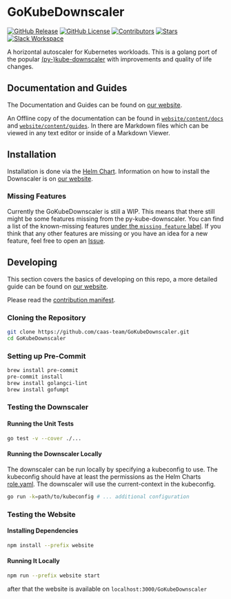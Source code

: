 # GoKubeDownscaler

<!-- markdownlint-disable MD033 MD013 -->

<a target="_blank" href="/../../releases/" title="GitHub Release"><img alt="GitHub Release" src="https://img.shields.io/github/v/release/caas-team/GoKubeDownscaler?style=flat"></a>
<a target="_blank" href="./LICENSE" title="GitHub License"><img alt="GitHub License" src="https://img.shields.io/github/license/caas-team/GoKubeDownscaler?style=flat"></a>
<a target="_blank" href="/../../graphs/contributors" title="Contributors"><img alt="Contributors" src="https://img.shields.io/github/contributors/caas-team/GoKubeDownscaler?style=flat"></a>
<a target="_blank" href="/../../stargazers" title="Stars"><img alt="Stars" src="https://img.shields.io/github/stars/caas-team/GoKubeDownscaler?style=flat"></a>
<a target="_blank" href="https://communityinviter.com/apps/kube-downscaler/kube-downscaler" title="Slack Workspace"><img alt="Slack Workspace" src="https://img.shields.io/badge/slack-kube--downscaler-dark_green?style=flat&logo=slack"></a>

<!-- markdownlint-enable MD033 MD013 -->

A horizontal autoscaler for Kubernetes workloads.
This is a golang port of the popular [(py-)kube-downscaler](https://github.com/caas-team/py-kube-downscaler)
with improvements and quality of life changes.

## Documentation and Guides

The Documentation and Guides can be found on [our website](https://caas-team.github.io/GoKubeDownscaler).

An Offline copy of the documentation can be found in [`website/content/docs`](./website/content/docs) and [`website/content/guides`](./website/content/guides).
In there are Markdown files which can be viewed in any text editor or inside of a Markdown Viewer.

## Installation

Installation is done via the [Helm Chart](./deployments/chart/).
Information on how to install the Downscaler is on [our website](https://caas-team.github.io/GoKubeDownscaler/guides/getting-started/installation).

### Missing Features

Currently the GoKubeDownscaler is still a WIP. This means that there still might be some features missing from the py-kube-downscaler.
You can find a list of the known-missing features [under the `missing feature` label](/../../labels/missing%20feature).
If you think that any other features are missing or you have an idea for a new feature, feel free to open an [Issue](/../../issues/).

## Developing

This section covers the basics of developing on this repo, a more detailed guide can be found on [our website](https://caas-team.github.io/GoKubeDownscaler/guides/developing).

Please read the [contribution manifest](./CONTRIBUTING.md).

### Cloning the Repository

```bash
git clone https://github.com/caas-team/GoKubeDownscaler.git
cd GoKubeDownscaler
```

### Setting up Pre-Commit

```bash
brew install pre-commit
pre-commit install
brew install golangci-lint
brew install gofumpt
```

### Testing the Downscaler

#### Running the Unit Tests

```bash
go test -v --cover ./...
```

#### Running the Downscaler Locally

The downscaler can be run locally by specifying a kubeconfig to use.
The kubeconfig should have at least the permissions as the Helm Charts [role.yaml](./deployments/chart/templates/role.yaml).
The downscaler will use the current-context in the kubeconfig.

```bash
go run -k=path/to/kubeconfig # ... additional configuration
```

### Testing the Website

#### Installing Dependencies

```bash
npm install --prefix website
```

#### Running It Locally

```bash
npm run --prefix website start
```

after that the website is available on `localhost:3000/GoKubeDownscaler`
